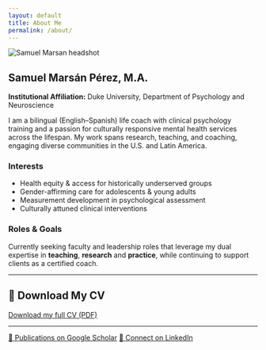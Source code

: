 ```yaml
---
layout: default
title: About Me
permalink: /about/
---
```


<img src="{{ '/assets/headshot.jpg' | relative_url }}" alt="Samuel Marsan headshot" class="headshot" />

## Samuel Marsán Pérez, M.A.  
**Institutional Affiliation:** Duke University, Department of Psychology and Neuroscience

I am a bilingual (English–Spanish) life coach with clinical psychology training and a passion for culturally responsive mental health services across the lifespan. My work spans research, teaching, and coaching, engaging diverse communities in the U.S. and Latin America.

### Interests  
- Health equity & access for historically underserved groups  
- Gender-affirming care for adolescents & young adults  
- Measurement development in psychological assessment  
- Culturally attuned clinical interventions

### Roles & Goals  
Currently seeking faculty and leadership roles that leverage my dual expertise in **teaching**, **research** and **practice**, while continuing to support clients as a certified coach.

---

## 📄 Download My CV  
<a href="/assets/Samuel_Marsan_CV_2025.pdf"
   target="_blank"
   rel="noopener"
   aria-label="Download CV (PDF)">
  Download my full CV (PDF)
</a>

---

[🔬 Publications on Google Scholar](https://scholar.google.com/citations?hl=en&user=eGQIUA8AAAAJ) 
[💼 Connect on LinkedIn](https://www.linkedin.com/in/samuel-marsán-pérez-m-a-87961597)
